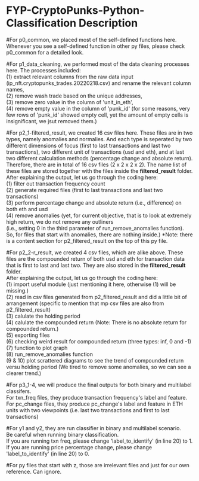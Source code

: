 # FYP-CryptoPunks-Python-Classification Description

#For p0_common, we placed most of the self-defined functions here. Whenever you see a self-defined function in other py files, please check p0_common for a detailed look.

#For p1_data_cleaning, we performed most of the data cleaning processes here. The processes included:<br />
(1) extract relevant columns from the raw data input (ip_nft.cryptopunks_trades.20220218.csv) and rename the relevant column names,<br />
(2) remove wash trade based on the unique addresses,<br />
(3) remove zero value in the column of 'unit_in_eth',<br />
(4) remove empty value in the column of 'punk_id' (for some reasons, very few rows of 'punk_id' showed empty cell, yet the amount of empty cells is insignificant, we jsut removed them.)

#For p2_1-filtered_result, we created 16 csv files here. These files are in two types, namely anomalies and normalies. And each type is seperated by two different dimensions of focus (first to last transactions and last two transactions), two different unit of transactions (usd and eth), and at last two different calculation methods (percentage change and absolute return). Therefore, there are in total of 16 csv files (2 x 2 x 2 x 2). The name list of these files are stored together with the files inside the __filtered_result__ folder.
After explaining the output, let us go through the coding here:<br />
(1) filter out transaction frequency count<br />
(2) generate required files (first to last transactions and last two transactions)<br />
(3) perform percentage change and absolute return (i.e., difference) on both eth and usd<br />
(4) remove anomalies (yet, for current objective, that is to look at extremely high return, we do not remove any outliners<br />(i.e., setting 0 in the third parameter of run_remove_anomalies function).<br />So, for files that start with anomalies, there are nothing inside.)
*Note: there is a content section for p2_filtered_result on the top of this py file.

#For p2_2-r_result, we created 4 csv files, which are alike above. These files are the compounded return of both usd and eth for transaction data that is first to last and last two. They are also stored in the __filtered_result__ folder.<br />
After explaining the output, let us go through the coding here:<br />
(1) import useful module (just mentioning it here, otherwise (1) will be missing.)<br />
(2) read in csv files generated from p2_filtered_result and did a little bit of arrangement (specific to mention that mp csv files are also from p2_filtered_result)<br />
(3) calulate the holding period<br />
(4) calulate the compounded return (Note: There is no absolute return for compounded return.)<br />
(5) exporting files<br />
(6) checking weird result for compounded return (three types: inf, 0 and -1)<br />
(7) function to plot graph<br />
(8) run_remove_anomalies function<br />
(9 & 10) plot scrattered diagrams to see the trend of compounded return versu holding period (We tired to remove some anomalies, so we can see a clearer trend.)<br />

#For p3_1-4, we will produce the final outputs for both binary and multilabel classifers.<br />
For txn_freq files, they produce transaction frequency's label and feature.<br />
For pc_change files, they produce pc_change's label and feature in ETH units with two viewpoints (i.e. last two transactions and first to last transactions)

#For y1 and y2, they are run classifier in binary and multilabel scenario.<br />
Be careful when running binary classification.<br />
If you are running txn freq, please change 'label_to_identify' (in line 20) to 1. <br />
If you are running price percentage change, please change 'label_to_identify' (in line 20) to 0. <br />

#For py files that start with z, those are irrelevant files and just for our own reference. Can ignore.

